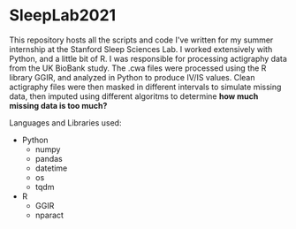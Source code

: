 # SleepLab2021

This repository hosts all the scripts and code I've written for my summer internship at the Stanford Sleep Sciences Lab. I worked extensively with Python, and a little bit of R. I was responsible for processing actigraphy data from the UK BioBank study. The .cwa files were processed using the R library GGIR, and analyzed in Python to produce IV/IS values. Clean actigraphy files were then masked in different intervals to simulate missing data, then imputed using different algoritms to determine <b>how much missing data is too much?</b>

Languages and Libraries used:
- Python
  - numpy
  - pandas
  - datetime
  - os
  - tqdm
- R
  - GGIR
  - nparact
